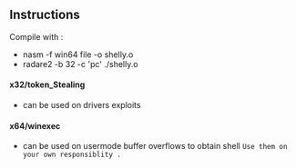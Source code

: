 ## Instructions 
Compile with : 
- nasm -f win64 file -o shelly.o
- radare2 -b 32 -c 'pc' ./shelly.o
#### x32/token_Stealing
- can be used on drivers exploits 
#### x64/winexec 
- can be used on usermode buffer overflows to obtain shell 
```Use them on your own responsiblity .```
